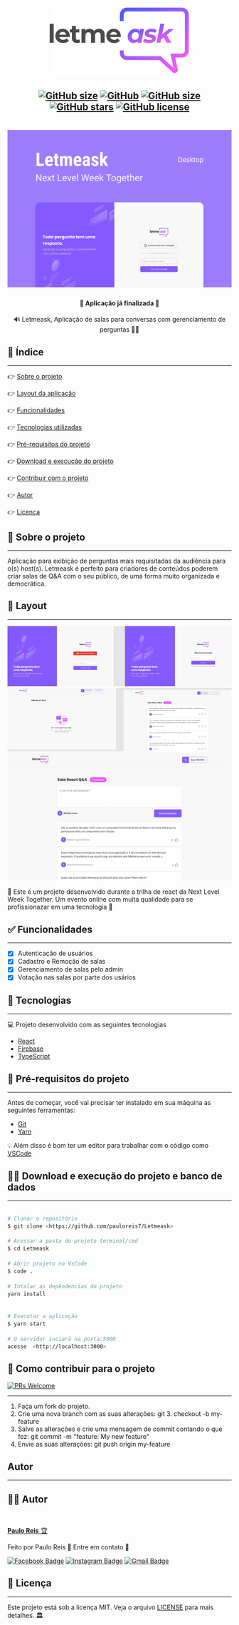 <h1 align="center">
    <img src=".github/logo.svg" />
</h1>

<h2 align="center">

[![GitHub size](https://img.shields.io/github/repo-size/pauloreis7/Letmeask?color=purple)](https://github.com/pauloreis7/Letmeask/issues)
[![GitHub](https://img.shields.io/badge/ECMAs-JavaScript-%23F7DF1E)](https://github.com/pauloreis7/Letmeask)
[![GitHub size](https://img.shields.io/github/last-commit/pauloreis7/Letmeask?color=blue)](https://github.com/pauloreis7/Letmeask/commits)
[![GitHub stars](https://img.shields.io/github/stars/pauloreis7/Letmeask?color=%23f9d71c&style=flat)](https://github.com/pauloreis7/Letmeask/stargazers)
[![GitHub license](https://img.shields.io/github/license/pauloreis7/Foodfy)](https://github.com/pauloreis7/Letmeask/blob/master/LICENSE)
	
</h2>

<h1 align="center">
    <img src=".github/cover.svg" />
</h1>

<h4 align="center">🏁 Aplicação já finalizada 🏁</h4>

<p align="center">🔊 Letmeask, Aplicação de salas para conversas com gerenciamento de perguntas 🤷‍♀️</p>

## 🔗 Índice
---
 <p>👉 <a href="#sobre">Sobre o projeto</a> </p>
 <p>👉 <a href="#layout">Layout da aplicação</a> </p>
 <p>👉 <a href="#func">Funcionalidades</a> </p>
 <p>👉 <a href="#tecs">Tecnologias utilizadas</a> </p>
 <p>👉 <a href="#requests">Pré-requisitos do projeto</a> </p>
 <p>👉 <a href="#work"> Download e execução do projeto</a> </p>
 <p>👉 <a href="#contribuir"> Contribuir com o projeto </a> </p>
 <p>👉 <a href="#autor"> Autor </a> </p>
 <p>👉 <a href="#license"> Licença </a> </p>

<a id="sobre"></a>
## 🔎 Sobre o projeto
---
<p >Aplicação para exibição de perguntas mais requisitadas da audiência para o(s) host(s). Letmeask é perfeito para criadores de conteúdos poderem criar salas de Q&A com o seu público, de uma forma muito organizada e democrática. </p>

<a id="layout"></a>
## 🎨 Layout
---
<img src=".github/layout_auth.jpeg"/>
<img src=".github/layout_admin.jpeg"/>
<img src=".github/layout_user.jpeg"/>

🚀 Este é um projeto desenvolvido durante a trilha de react da Next Level Week Together. Um evento online com muita qualidade para se profissionazar em uma tecnologia 🚀

<a id="func"></a>
## ✅ Funcionalidades
---
- [x] Autenticação de usuários
- [x] Cadastro e Remoção de salas
- [x] Gerenciamento de salas pelo admin
- [x] Votação nas salas por parte dos usários

<a id="tecs"></a>
## 🧪 Tecnologias
---
💻 Projeto desenvolvido com as seguintes tecnologias

- [React](https://reactjs.org/)
- [Firebase](https://firebase.google.com/)
- [TypeScript](https://www.typescriptlang.org/)

<a id="requests"></a>
## 🚨 Pré-requisitos do projeto
---
 Antes de começar, você vai precisar ter instalado em sua máquina as seguintes ferramentas:

* [Git](https://git-scm.com)
* [Yarn](https://yarnpkg.com/)

💡 Além disso é bom ter um editor para trabalhar com o código como [VSCode](https://code.visualstudio.com/)

<a id="work"></a>
## 🏄‍♂️ Download e execução do projeto e banco de dados
---

````bash

# Clonar o repositório
$ git clone <https://github.com/pauloreis7/Letmeask>

# Acessar a pasta do projeto terminal/cmd
$ cd Letmeask

# Abrir projeto no VsCode
$ code .

# Intalar as depêndencias do projeto
yarn install


# Executar a aplicação
$ yarn start

# O servidor inciará na porta:5000 
acesse  <http://localhost:3000>

````

<a id="contribuir"></a>
## 🎉 Como contribuir para o projeto

[![PRs Welcome](https://img.shields.io/badge/PRs-welcome-brightgreen.svg?style=flat-square)](https://github.com/pauloreis7/Letmeask/pulls)

---

1. Faça um fork do projeto.
2. Crie uma nova branch com as suas alterações: git 3. checkout -b my-feature
4. Salve as alterações e crie uma mensagem de commit contando o que fez: git commit -m "feature: My new feature"
4. Envie as suas alterações: git push origin my-feature


<a id="autor"></a>
## Autor
---

## 👨‍💻 Autor

<a href="https://github.com/pauloreis7">

<img style="border-radius: 50%;" src="https://avatars1.githubusercontent.com/u/63323224?s=400&v=4" width="100px;" alt=""/>

<b>Paulo Reis</b> 🏆 

</a>

<p>Feito por Paulo Reis 🤴 Entre em contato 👋</p>

[![Facebook Badge](https://img.shields.io/badge/facebook-%231877F2.svg?&style=for-the-badge&logo=facebook&logoColor=white)](https://www.facebook.com/paulofulano.reis)
[![Instagram Badge](https://img.shields.io/badge/instagram-%23E4405F.svg?&style=for-the-badge&logo=instagram&logoColor=white)](https://www.instagram.com/paulo_reis.dev/)
[![Gmail Badge](https://img.shields.io/badge/-paulosilvadosreis2057@gmail.com-c14438?style=flat-square&logo=Gmail&logoColor=white&link=mailto:paulosilvadosreis2057@gmail.com)](mailto:paulosilvadosreis2057@gmail.com)

<a id="license"></a>
## 📝 Licença
---
Este projeto está sob a licença MIT. Veja o arquivo [LICENSE](LICENSE.md) para mais detalhes. 🏛️
